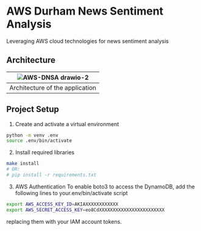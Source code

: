 # AWS Durham News Sentiment Analysis
Leveraging AWS cloud technologies for news sentiment analysis

## Architecture
|![AWS-DNSA drawio-2](https://user-images.githubusercontent.com/58488209/134609857-737f763a-f58e-4177-9ab1-89370dc5b020.png)|
|---|
| Architecture of the application |

## Project Setup
1) Create and activate a virtual environment
```bash
python -m venv .env
source .env/bin/activate
```

2) Install required libraries
```bash
make install
# OR:
# pip install -r requirements.txt
```

3) AWS Authentication
To enable boto3 to access the DynamoDB, add the following lines to your.env/bin/activate script
```bash
export AWS_ACCESS_KEY_ID=AKIAXXXXXXXXXXXX
export AWS_SECRET_ACCESS_KEY=eo8CdXXXXXXXXXXXXXXXXXXXXXXXX
```
replacing them with your IAM account tokens.
